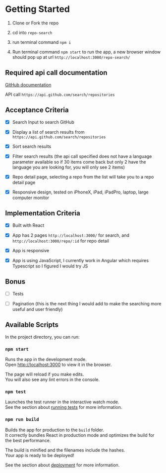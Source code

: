 # Getting Started

1) Clone or Fork the repo

2) cd into `repo-search`

3) run terminal command ```npm i```

4) Run terminal command ```npm start``` to run the app, a new browser window should pop up at url `http://localhost:3000/repo-search/`


## Required api call documentation

[GitHub documentation](https://docs.github.com/en/rest/reference/search#search-repositories)

API call `https://api.github.com/search/repositories`

## Acceptance Criteria

- [x] Search Input to search GitHub
- [x] Display a list of search results from `https://api.github.com/search/repositories`
- [x] Sort search results
- [x] Filter search results (the api call specified does not have a language parameter available so if 30 items come back but only 2 have the language you are looking for, you will only see 2 items)
- [x] Repo detail page, selecting a repo from the list will take you to a repo detail page
- [x] Responsive design, tested on iPhoneX, iPad, iPadPro, laptop, large computer monitor


## Implementation Criteria

- [x] Built with React
- [x] App has 2 pages `http://localhost:3000/` for search, and `http://localhost:3000/repo/:id` for repo detail
- [x] App is responsive
- [x] App is using JavaScript, I currently work in Angular which requires Typescript so I figured I would try JS


## Bonus

- [ ] Tests
- [ ] Pagination (this is the next thing I would add to make the searching more useful and user friendly)


## Available Scripts

In the project directory, you can run:

### `npm start`

Runs the app in the development mode.\
Open [http://localhost:3000](http://localhost:3000) to view it in the browser.

The page will reload if you make edits.\
You will also see any lint errors in the console.

### `npm test`

Launches the test runner in the interactive watch mode.\
See the section about [running tests](https://facebook.github.io/create-react-app/docs/running-tests) for more information.

### `npm run build`

Builds the app for production to the `build` folder.\
It correctly bundles React in production mode and optimizes the build for the best performance.

The build is minified and the filenames include the hashes.\
Your app is ready to be deployed!

See the section about [deployment](https://facebook.github.io/create-react-app/docs/deployment) for more information.
